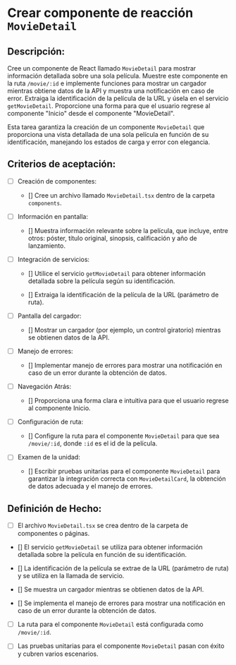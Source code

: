 # Crear componente de reacción `MovieDetail`

## Descripción:

Cree un componente de React llamado `MovieDetail` para mostrar información detallada sobre una sola película. Muestre este componente en la ruta `/movie/:id` e implemente funciones para mostrar un cargador mientras obtiene datos de la API y muestra una notificación en caso de error. Extraiga la identificación de la película de la URL y úsela en el servicio `getMovieDetail`. Proporcione una forma para que el usuario regrese al componente "Inicio" desde el componente "MovieDetail".

Esta tarea garantiza la creación de un componente `MovieDetail` que proporciona una vista detallada de una sola película en función de su identificación, manejando los estados de carga y error con elegancia.

## Criterios de aceptación:

- [ ] Creación de componentes:

     - [] Cree un archivo llamado `MovieDetail.tsx` dentro de la carpeta `components`.

- [ ] Información en pantalla:

     - [] Muestra información relevante sobre la película, que incluye, entre otros: póster, título original, sinopsis, calificación y año de lanzamiento.

- [ ] Integración de servicios:

     - [] Utilice el servicio `getMovieDetail` para obtener información detallada sobre la película según su identificación.

     - [] Extraiga la identificación de la película de la URL (parámetro de ruta).

- [ ] Pantalla del cargador:

     - [] Mostrar un cargador (por ejemplo, un control giratorio) mientras se obtienen datos de la API.

- [ ] Manejo de errores:

     - [] Implementar manejo de errores para mostrar una notificación en caso de un error durante la obtención de datos.

- [ ] Navegación Atrás:

     - [] Proporciona una forma clara e intuitiva para que el usuario regrese al componente Inicio.

- [ ] Configuración de ruta:

     - [] Configure la ruta para el componente `MovieDetail` para que sea `/movie/:id`, donde `:id` es el id de la película.

- [ ] Examen de la unidad:

     - [] Escribir pruebas unitarias para el componente `MovieDetail` para garantizar la integración correcta con `MovieDetailCard`, la obtención de datos adecuada y el manejo de errores.

## Definición de Hecho:

- [ ] El archivo `MovieDetail.tsx` se crea dentro de la carpeta de componentes o páginas.

- [] El servicio `getMovieDetail` se utiliza para obtener información detallada sobre la película en función de su identificación.

- [] La identificación de la película se extrae de la URL (parámetro de ruta) y se utiliza en la llamada de servicio.

- [] Se muestra un cargador mientras se obtienen datos de la API.

- [] Se implementa el manejo de errores para mostrar una notificación en caso de un error durante la obtención de datos.

- [ ] La ruta para el componente `MovieDetail` está configurada como `/movie/:id`.

- [ ] Las pruebas unitarias para el componente `MovieDetail` pasan con éxito y cubren varios escenarios.